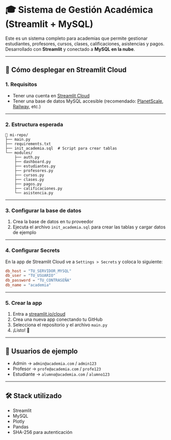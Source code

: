 # 🎓 Sistema de Gestión Académica (Streamlit + MySQL)

Este es un sistema completo para academias que permite gestionar estudiantes, profesores, cursos, clases, calificaciones, asistencias y pagos. Desarrollado con **Streamlit** y conectado a **MySQL en la nube**.

---

## 🚀 Cómo desplegar en Streamlit Cloud

### 1. Requisitos

- Tener una cuenta en [Streamlit Cloud](https://streamlit.io/cloud)
- Tener una base de datos MySQL accesible (recomendado: [PlanetScale](https://planetscale.com), [Railway](https://railway.app), etc.)

---

### 2. Estructura esperada

```
📁 mi-repo/
├── main.py
├── requirements.txt
├── init_academia.sql  # Script para crear tablas
└── modules/
    ├── auth.py
    ├── dashboard.py
    ├── estudiantes.py
    ├── profesores.py
    ├── cursos.py
    ├── clases.py
    ├── pagos.py
    ├── calificaciones.py
    └── asistencia.py
```

---

### 3. Configurar la base de datos

1. Crea la base de datos en tu proveedor
2. Ejecuta el archivo `init_academia.sql` para crear las tablas y cargar datos de ejemplo

---

### 4. Configurar Secrets

En la app de Streamlit Cloud ve a `Settings > Secrets` y coloca lo siguiente:

```toml
db_host = "TU_SERVIDOR_MYSQL"
db_user = "TU_USUARIO"
db_password = "TU_CONTRASEÑA"
db_name = "academia"
```

---

### 5. Crear la app

1. Entra a [streamlit.io/cloud](https://streamlit.io/cloud)
2. Crea una nueva app conectando tu GitHub
3. Selecciona el repositorio y el archivo `main.py`
4. ¡Listo! 🎉

---

## 👤 Usuarios de ejemplo

- Admin → `admin@academia.com` / `admin123`
- Profesor → `profe@academia.com` / `profe123`
- Estudiante → `alumno@academia.com` / `alumno123`

---

## 🛠 Stack utilizado

- Streamlit
- MySQL
- Plotly
- Pandas
- SHA-256 para autenticación
